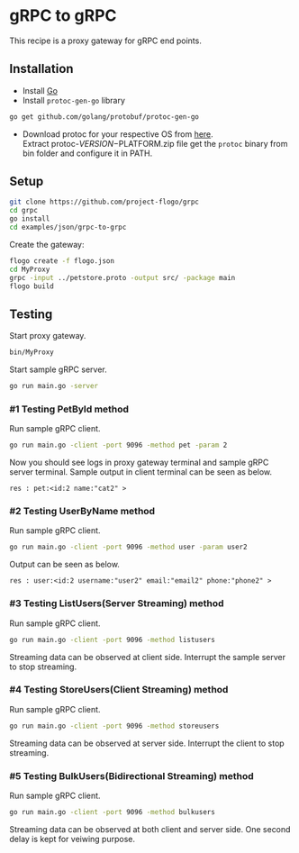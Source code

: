 # gRPC to gRPC
This recipe is a proxy gateway for gRPC end points.

## Installation
* Install [Go](https://golang.org/)
* Install `protoc-gen-go` library
```bash
go get github.com/golang/protobuf/protoc-gen-go
```
* Download protoc for your respective OS from [here](https://github.com/google/protobuf/releases).<br>Extract protoc-$VERSION-$PLATFORM.zip file get the `protoc` binary from bin folder and configure it in PATH.

## Setup
```bash
git clone https://github.com/project-flogo/grpc
cd grpc
go install
cd examples/json/grpc-to-grpc
```

Create the gateway:
```bash
flogo create -f flogo.json
cd MyProxy
grpc -input ../petstore.proto -output src/ -package main
flogo build
```

## Testing
Start proxy gateway.
```bash
bin/MyProxy
```

Start sample gRPC server.
```bash
go run main.go -server
```

### #1 Testing PetById method
Run sample gRPC client.
```bash
go run main.go -client -port 9096 -method pet -param 2
```
Now you should see logs in proxy gateway terminal and sample gRPC server terminal. Sample output in client terminal can be seen as below.
```
res : pet:<id:2 name:"cat2" >
```
### #2 Testing UserByName method
Run sample gRPC client.
```bash
go run main.go -client -port 9096 -method user -param user2
```
Output can be seen as below.
```
res : user:<id:2 username:"user2" email:"email2" phone:"phone2" >
```
### #3 Testing ListUsers(Server Streaming) method
Run sample gRPC client.
```bash
go run main.go -client -port 9096 -method listusers
```
Streaming data can be observed at client side. Interrupt the sample server to stop streaming.

### #4 Testing StoreUsers(Client Streaming) method
Run sample gRPC client.
```bash
go run main.go -client -port 9096 -method storeusers
```
Streaming data can be observed at server side. Interrupt the client to stop streaming.

### #5 Testing BulkUsers(Bidirectional Streaming) method
Run sample gRPC client.
```bash
go run main.go -client -port 9096 -method bulkusers
```
Streaming data can be observed at both client and server side. One second delay is kept for veiwing purpose.
